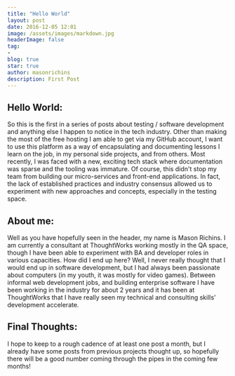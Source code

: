 ```yaml
---
title: "Hello World"
layout: post
date: 2016-12-05 12:01
image: /assets/images/markdown.jpg
headerImage: false
tag:
-
blog: true
star: true
author: masonrichins
description: First Post
---
```


## Hello World:

So this is the first in a series of posts about testing / software development and anything else I happen to notice in the tech industry.
Other than making the most of the free hosting I am able to get via my GitHub account, I want to use this platform as a way of encapsulating and documenting lessons I learn on the job, in my personal side projects, and from others. Most recently, I was faced with a new, exciting tech stack where documentation was sparse and the tooling was immature. Of course, this didn't stop my team from building our micro-services and front-end applications. In fact, the lack of established practices and industry consensus allowed us to experiment with new approaches and concepts, especially in the testing space.

## About me:

Well as you have hopefully seen in the header, my name is Mason Richins. I am currently a consultant at ThoughtWorks working mostly in the QA space, though I have been able to experiment with BA and developer roles in various capacities. How did I end up here? Well, I never really thought that I would end up in software development, but I had always been passionate about computers (in my youth, it was mostly for video games). Between informal web development jobs, and building enterprise software I have been working in the industry for about 2 years and it has been at ThoughtWorks that I have really seen my technical and consulting skills' development accelerate.

## Final Thoughts:

I hope to keep to a rough cadence of at least one post a month, but I already have some posts from previous projects thought up, so hopefully there will be a good number coming through the pipes in the coming few months!
